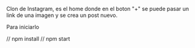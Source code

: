 Clon de Instagram, es el home donde en el boton "+" se puede pasar un link de una imagen y se crea un post nuevo.

Para iniciarlo

// npm install
// npm start
